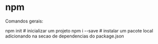 # npm

Comandos gerais:

npm init                # inicializar um projeto
npm i --save <package>  # instalar um pacote local adicionando na secao de dependencias do package.json
  
